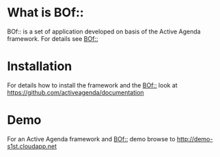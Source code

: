 #  What is BOf::
BOf:: is a set of application developed on basis of the Active Agenda framework. For details see [BOf::](https://activeagenda.github.io)

# Installation
For details how to install the framework and the [BOf::](https://activeagenda.github.io) look at https://github.com/activeagenda/documentation 

# Demo
For an Active Agenda framework and [BOf::](https://activeagenda.github.io) demo browse to http://demo-s1st.cloudapp.net